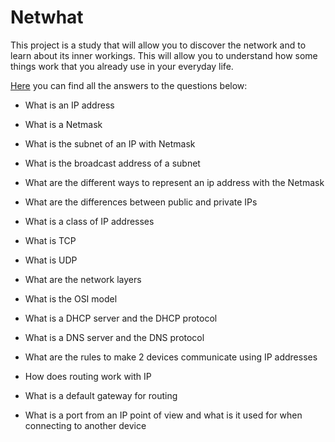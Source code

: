 # Netwhat

This project is a study that will allow you to discover the network and to learn about its inner workings. This will allow you to understand how some things work that you already use in your everyday life.

[Here](./NetWhat.pdf) you can find all the answers to the questions below:

- What is an IP address

- What is a Netmask

- What is the subnet of an IP with Netmask

- What is the broadcast address of a subnet

- What are the different ways to represent an ip address with the Netmask

- What are the differences between public and private IPs

- What is a class of IP addresses

- What is TCP

- What is UDP

- What are the network layers

- What is the OSI model

- What is a DHCP server and the DHCP protocol

- What is a DNS server and the DNS protocol

- What are the rules to make 2 devices communicate using IP addresses

- How does routing work with IP

- What is a default gateway for routing

- What is a port from an IP point of view and what is it used for when connecting to another device
